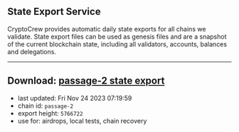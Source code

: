 ## State Export Service
CryptoCrew provides automatic daily state exports for all chains we validate. State export files can be used as genesis files and are a snapshot of the current blockchain state, including all validators, accounts, balances and delegations.

---
**Download: [passage-2 state export](https://dl.ccvalidators.com/SERVICE/passage/passage-2_export_5766722.json)**
---

- last updated: Fri Nov 24 2023 07:19:59
- chain id: `passage-2`
- export height: `5766722`
- use for: airdrops, local tests, chain recovery
